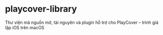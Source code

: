 # playcover-library
Thư viện mã nguồn mở, tài nguyên và plugin hỗ trợ cho PlayCover – trình giả lập iOS trên macOS
